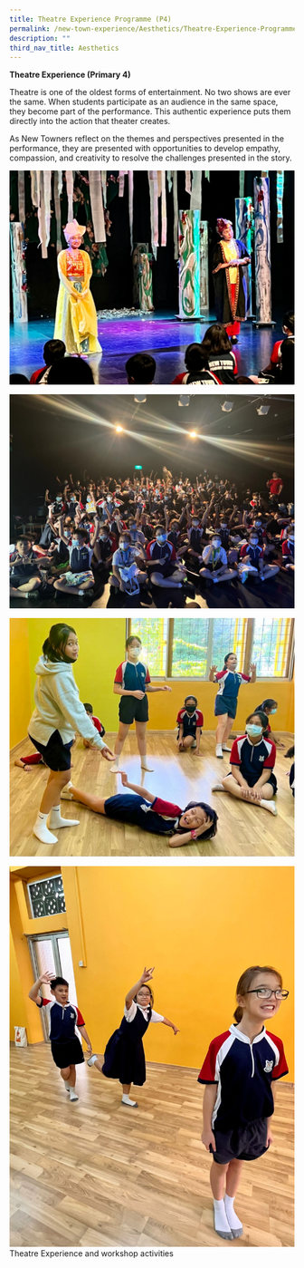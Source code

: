 ```yaml
---
title: Theatre Experience Programme (P4)
permalink: /new-town-experience/Aesthetics/Theatre-Experience-Programme/
description: ""
third_nav_title: Aesthetics
---
```

**Theatre Experience (Primary 4)**

Theatre is one of the oldest forms of entertainment. No two shows are ever the same. When students participate as an audience in the same space, they become part of the performance. This authentic experience puts them directly into the action that theater creates. 

As New Towners reflect on the themes and perspectives presented in the performance, they are presented with opportunities to develop empathy, compassion, and creativity to resolve the challenges presented in the story. 

![](/images/Art%20and%20Music/Theatre%20Experience/Theatre%201.jpg)

![](/images/Art%20and%20Music/Theatre%20Experience/Theatre%202.jpg)

![](/images/Art%20and%20Music/Theatre%20Experience/Theatre%203.jpg)

![](/images/Art%20and%20Music/Theatre%20Experience/Theatre%204.jpg)
Theatre Experience and workshop activities

